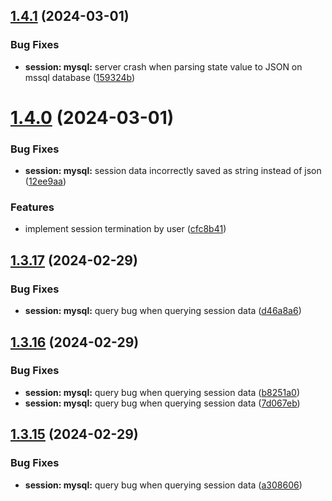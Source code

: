 ## [1.4.1](https://github.com/ephrimlawrence/ananse/compare/v1.4.0...v1.4.1) (2024-03-01)


### Bug Fixes

* **session: mysql:** server crash when parsing state value to JSON on mssql database ([159324b](https://github.com/ephrimlawrence/ananse/commit/159324bb67adc62884ad590be130967a14758350))



# [1.4.0](https://github.com/ephrimlawrence/ananse/compare/v1.3.17...v1.4.0) (2024-03-01)


### Bug Fixes

* **session: mysql:** session data incorrectly saved as string instead of json ([12ee9aa](https://github.com/ephrimlawrence/ananse/commit/12ee9aa2d55a06021a485b0262504fb87ba30eba))


### Features

* implement session termination by user ([cfc8b41](https://github.com/ephrimlawrence/ananse/commit/cfc8b41b8a805c0caeee1b0794f85755a0bb309d))



## [1.3.17](https://github.com/ephrimlawrence/ananse/compare/v1.3.16...v1.3.17) (2024-02-29)


### Bug Fixes

* **session: mysql:** query bug when querying session data ([d46a8a6](https://github.com/ephrimlawrence/ananse/commit/d46a8a634e447e0b0ed4de5e099ee3cc733024e9))



## [1.3.16](https://github.com/ephrimlawrence/ananse/compare/v1.3.15...v1.3.16) (2024-02-29)


### Bug Fixes

* **session: mysql:** query bug when querying session data ([b8251a0](https://github.com/ephrimlawrence/ananse/commit/b8251a03d2e1fe15a47123da030e2b8c4e5cbb23))
* **session: mysql:** query bug when querying session data ([7d067eb](https://github.com/ephrimlawrence/ananse/commit/7d067ebd443ff492f45eb54430be08fc7f42168d))



## [1.3.15](https://github.com/ephrimlawrence/ananse/compare/v1.3.14...v1.3.15) (2024-02-29)


### Bug Fixes

* **session: mysql:** query bug when querying session data ([a308606](https://github.com/ephrimlawrence/ananse/commit/a308606d668ea927a2b954fdc3f14485b03cbd3a))



